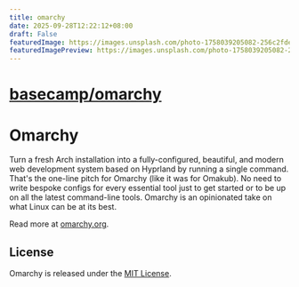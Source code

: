 ```yaml
---
title: omarchy
date: 2025-09-28T12:22:12+08:00
draft: False
featuredImage: https://images.unsplash.com/photo-1758039205082-256c2fde63bb?ixid=M3w0NjAwMjJ8MHwxfHJhbmRvbXx8fHx8fHx8fDE3NTkwMzMyMTN8&ixlib=rb-4.1.0
featuredImagePreview: https://images.unsplash.com/photo-1758039205082-256c2fde63bb?ixid=M3w0NjAwMjJ8MHwxfHJhbmRvbXx8fHx8fHx8fDE3NTkwMzMyMTN8&ixlib=rb-4.1.0
---
```


# [basecamp/omarchy](https://github.com/basecamp/omarchy)

# Omarchy

Turn a fresh Arch installation into a fully-configured, beautiful, and modern web development system based on Hyprland by running a single command. That's the one-line pitch for Omarchy (like it was for Omakub). No need to write bespoke configs for every essential tool just to get started or to be up on all the latest command-line tools. Omarchy is an opinionated take on what Linux can be at its best.

Read more at [omarchy.org](https://omarchy.org).

## License

Omarchy is released under the [MIT License](https://opensource.org/licenses/MIT).

